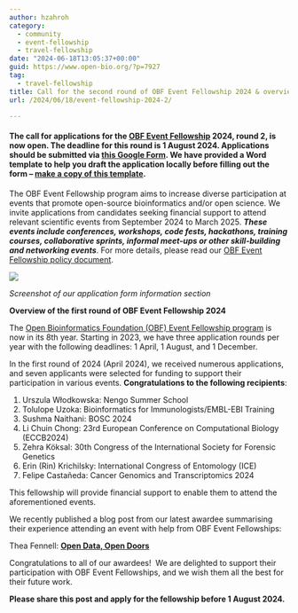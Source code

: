 ```yaml
---
author: hzahroh
category:
  - community
  - event-fellowship
  - travel-fellowship
date: "2024-06-18T13:05:37+00:00"
guid: https://www.open-bio.org/?p=7927
tag:
  - travel-fellowship
title: Call for the second round of OBF Event Fellowship 2024 & overview of the last round of 2023.
url: /2024/06/18/event-fellowship-2024-2/

---
```

#### The call for applications for the [OBF Event Fellowship](/obf-hugo-test/event-awards/) 2024, **round 2**, is now open. **The deadline for this round is 1 August 2024.** Applications should be submitted via [this Google Form](https://forms.gle/D31zSs558aRwj2ig9). We have provided a Word template to help you draft the application locally before filling out the form – [make a copy of this template](https://docs.google.com/document/d/11Uiw3pVWHPhv-5_Zbnkd9EqS2J3dXWm_xqt3n6V2m4Y/edit?usp=sharing).

The OBF Event Fellowship program aims to increase diverse participation at events that promote open-source bioinformatics and/or open science. We invite applications from candidates seeking financial support to attend relevant scientific events from September 2024 to March 2025. **_These events include conferences, workshops, code fests, hackathons, training courses, collaborative sprints, informal meet-ups or other skill-building and networking events_**. For more details, please read our [OBF Event Fellowship policy document](https://github.com/OBF/obf-docs/blob/master/Travel_fellowships.md).

![](https://lh7-us.googleusercontent.com/docsz/AD_4nXd6eliHUFKvP0PF3_fOqwg3kfEOF0DSw7cX1jeHwa6RSwYv8ljheRNND-COMhpOnZCz2ZEM-8ZmBgcTwnCxsSmSFqy8TuzCw2Zziyriwdp_OSo0-LA8tCnsrZISaZehD29gI36KBfDHvg8iO3VHUKLG94E?key=ci7wLwVjJQAhdiqV6_gubA)

_Screenshot of our application form information section_

**Overview of the first round of OBF Event Fellowship 2024**

The [Open Bioinformatics Foundation (OBF) Event Fellowship program](/obf-hugo-test/event-awards/) is now in its 8th year. Starting in 2023, we have three application rounds per year with the following deadlines: 1 April, 1 August, and 1 December.

In the first round of 2024 (April 2024), we received numerous applications, and seven applicants were selected for funding to support their participation in various events. **Congratulations to the following recipients**:

1. Urszula Włodkowska: Nengo Summer School
1. Tolulope Uzoka: Bioinformatics for Immunologists/EMBL-EBI Training
1. Sushma Naithani: BOSC 2024
1. Li Chuin Chong: 23rd European Conference on Computational Biology (ECCB2024)
1. Zehra Köksal: 30th Congress of the International Society for Forensic Genetics
1. Erin (Rin) Krichilsky: International Congress of Entomology (ICE)
1. Felipe Castañeda: Cancer Genomics and Transcriptomics 2024

This fellowship will provide financial support to enable them to attend the aforementioned events.

We recently published a blog post from our latest awardee summarising their experience attending an event with help from OBF Event Fellowships:

Thea Fennell: [**Open Data, Open Doors**](/obf-hugo-test/2024/03/27/open-data-open-doors/)

Congratulations to all of our awardees!  We are delighted to support their participation with OBF Event Fellowships, and we wish them all the best for their future work.

**Please share this post and apply for the fellowship before 1 August 2024.**
